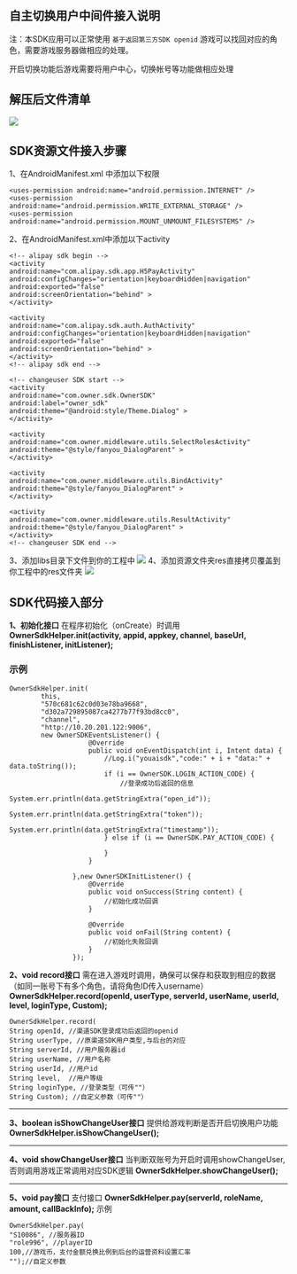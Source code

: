 ## 自主切换用户中间件接入说明 ##
注：本SDK应用可以正常使用 `基于返回第三方SDK openid` 游戏可以找回对应的角色，需要游戏服务器做相应的处理。

开启切换功能后游戏需要将用户中心，切换帐号等功能做相应处理

## 解压后文件清单
![](http://i.imgur.com/IkpMILJ.png)

## SDK资源文件接入步骤
1、在AndroidManifest.xml 中添加以下权限
```code
<uses-permission android:name="android.permission.INTERNET" />
<uses-permission android:name="android.permission.WRITE_EXTERNAL_STORAGE" />
<uses-permission android:name="android.permission.MOUNT_UNMOUNT_FILESYSTEMS" />
```

2、在AndroidManifest.xml中添加以下activity
```code
<!-- alipay sdk begin -->
<activity
android:name="com.alipay.sdk.app.H5PayActivity"
android:configChanges="orientation|keyboardHidden|navigation"
android:exported="false"
android:screenOrientation="behind" >
</activity>

<activity
android:name="com.alipay.sdk.auth.AuthActivity"
android:configChanges="orientation|keyboardHidden|navigation"
android:exported="false"
android:screenOrientation="behind" >
</activity>
<!-- alipay sdk end -->

<!-- changeuser SDK start -->
<activity
android:name="com.owner.sdk.OwnerSDK"
android:label="owner_sdk"
android:theme="@android:style/Theme.Dialog" >
</activity>

<activity android:name="com.owner.middleware.utils.SelectRolesActivity"
android:theme="@style/fanyou_DialogParent" >
</activity>

<activity
android:name="com.owner.middleware.utils.BindActivity"
android:theme="@style/fanyou_DialogParent" >
</activity>

<activity
android:name="com.owner.middleware.utils.ResultActivity"
android:theme="@style/fanyou_DialogParent" >
</activity>
<!-- changeuser SDK end -->
```
3、添加libs目录下文件到你的工程中
![](http://i.imgur.com/xEfVSmH.png)
4、添加资源文件夹res直接拷贝覆盖到你工程中的res文件夹
![](http://i.imgur.com/WNS4qg5.png)
## SDK代码接入部分
**1、初始化接口**
在程序初始化（onCreate）时调用
**OwnerSdkHelper.init(activity, appid, appkey, channel, baseUrl, finishListener, initListener);**
### 示例
```code
OwnerSdkHelper.init(
		this, 
		"570c681c62c0d03e78ba9668",
		"d302a729895087ca4277b77f93bd8cc0",
		"channel",
		"http://10.20.201.122:9006",
		new OwnerSDKEventsListener() {
					@Override
					public void onEventDispatch(int i, Intent data) {
						//Log.i("youaisdk","code:" + i + "data:" + data.toString());
						if (i == OwnerSDK.LOGIN_ACTION_CODE) {
							//登录成功后返回的信息
							System.err.println(data.getStringExtra("open_id"));
							System.err.println(data.getStringExtra("token"));
							System.err.println(data.getStringExtra("timestamp"));
						} else if (i == OwnerSDK.PAY_ACTION_CODE) {

						}
					}

				},new OwnerSDKInitListener() {
					@Override
					public void onSuccess(String content) {
						//初始化成功回调
					}

					@Override
					public void onFail(String content) {
						//初始化失败回调
					}
				});
```


**2、void record接口**
需在进入游戏时调用，确保可以保存和获取到相应的数据
（如同一账号下有多个角色，请将角色ID传入username）
**OwnerSdkHelper.record(openId, userType, serverId, userName, userId, level, loginType, Custom);**
```code
OwnerSdkHelper.record(
String openId, //渠道SDK登录成功后返回的openid
String userType, //原渠道SDK用户类型,与后台的对应
String serverId, //用户服务器id
String userName, //用户名称
String userId, //用户id
String level,  //用户等级
String loginType, //登录类型（可传""）
String Custom); //自定义参数（可传""）
```

----------

**3、boolean isShowChangeUser接口**
提供给游戏判断是否开启切换用户功能
**OwnerSdkHelper.isShowChangeUser();**


----------

**4、void showChangeUser接口**
当判断双账号为开启时调用showChangeUser,否则调用游戏正常调用对应SDK逻辑
**OwnerSdkHelper.showChangeUser();**

----------

**5、void pay接口**
支付接口
**OwnerSdkHelper.pay(serverId, roleName, amount, callBackInfo);**
示例
```code
OwnerSdkHelper.pay(
"S10086", //服务器ID
"role996", //playerID
100,//游戏币，支付金额兑换比例到后台的运营资料设置汇率
"");//自定义参数
```
